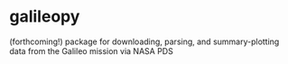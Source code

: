 # galileopy
(forthcoming!) package for downloading, parsing, and summary-plotting data from the Galileo mission via NASA PDS
